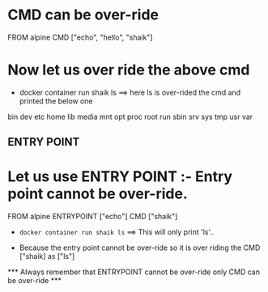 
# CMD can be over-ride 

FROM alpine
CMD ["echo", "hello", "shaik"]

# Now let us over ride the above cmd

* docker container run shaik ls  ==> here ls is over-rided the cmd and printed the below one

bin
dev
etc
home
lib
media
mnt
opt
proc
root
run
sbin
srv
sys
tmp
usr
var

 ENTRY POINT 
 -------------

 # Let us use ENTRY POINT :- Entry point cannot be over-ride.

 FROM alpine
 ENTRYPOINT ["echo"]
CMD ["shaik"]

* `docker container run shaik ls` ==> This will only print 'ls'..

* Because the entry point cannot be over-ride so it is over riding the CMD ["shaik] as ["ls"]

*** Always remember that ENTRYPOINT cannot be over-ride only CMD can be over-ride ***